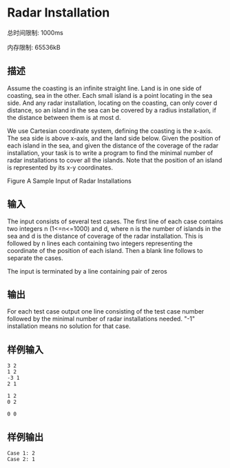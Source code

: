 # Radar Installation

总时间限制: 1000ms 

内存限制: 65536kB

## 描述

Assume the coasting is an infinite straight line. Land is in one side of coasting, sea in the other. Each small island is a point locating in the sea side. And any radar installation, locating on the coasting, can only cover d distance, so an island in the sea can be covered by a radius installation, if the distance between them is at most d.

We use Cartesian coordinate system, defining the coasting is the x-axis. The sea side is above x-axis, and the land side below. Given the position of each island in the sea, and given the distance of the coverage of the radar installation, your task is to write a program to find the minimal number of radar installations to cover all the islands. Note that the position of an island is represented by its x-y coordinates.

Figure A Sample Input of Radar Installations

## 输入

The input consists of several test cases. The first line of each case contains two integers n (1<=n<=1000) and d, where n is the number of islands in the sea and d is the distance of coverage of the radar installation. This is followed by n lines each containing two integers representing the coordinate of the position of each island. Then a blank line follows to separate the cases.

The input is terminated by a line containing pair of zeros

## 输出

For each test case output one line consisting of the test case number followed by the minimal number of radar installations needed. "-1" installation means no solution for that case.

## 样例输入
```text
3 2
1 2
-3 1
2 1

1 2
0 2

0 0
```

## 样例输出

```text
Case 1: 2
Case 2: 1
```